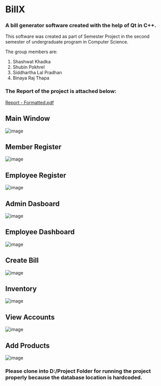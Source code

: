 # BillX

### A bill generator software created with the help of Qt in C++.

This software was created as part of Semester Project in the second semester of undergraduate program in Computer Science.

The group members are:
1. Shashwat Khadka
2. Shubin Pokhrel
3. Siddhartha Lal Pradhan
4. Binaya Raj Thapa

### The Report of the project is attached below:
[Report - Formatted.pdf](https://github.com/user-attachments/files/19037456/Report.-.Formatted.pdf)

## Main Window

![image](https://github.com/user-attachments/assets/80133661-192a-4f7a-bf2d-6946c2b779fa)

## Member Register

![image](https://github.com/user-attachments/assets/245cb600-5b65-4d46-83cf-c7e10771b269)

## Employee Register

![image](https://github.com/user-attachments/assets/286562fb-4df5-463b-ab7c-83d40e4dd8f6)

## Admin Dasboard

![image](https://github.com/user-attachments/assets/1ac7a613-015a-44fa-bb5f-43dd71e61062)

## Employee Dashboard

![image](https://github.com/user-attachments/assets/ab8abe1a-eadf-4d80-846f-73ee0e1f0a54)

## Create Bill

![image](https://github.com/user-attachments/assets/5eb4c9cc-9a6d-4073-9105-c5c4e5acb602)

## Inventory

![image](https://github.com/user-attachments/assets/e1ef88b1-3408-43aa-88f7-95b64e2e566e)

## View Accounts

![image](https://github.com/user-attachments/assets/5a916204-ccb5-4519-b8cd-15be82804b23)

## Add Products

![image](https://github.com/user-attachments/assets/eebe12a1-de1f-4f61-b701-af435664130d)

### Please clone into D:/Project Folder for running the project properly because the database location is hardcoded.
